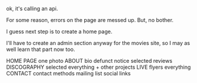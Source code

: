 ok, it's calling an api.

For some reason, errors on the page are messed up. But, no bother.

I guess next step is to create a home page.

I'll have to create an admin section anyway for the movies site, so I may as well learn that part now too.

HOME PAGE
    one photo
ABOUT
    bio
    defunct notice
    selected reviews
DISCOGRAPHY
    selected
    everything + other projects
LIVE
    flyers
    everything
CONTACT
    contact methods
    mailing list
    social links